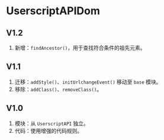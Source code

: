 # UserscriptAPIDom

## V1.2

1. 新增：`findAncestor()`，用于查找符合条件的祖先元素。

## V1.1

1. 迁移：`addStyle()`、`initUrlchangeEvent()` 移动至 `base` 模块。
2. 移除：`addClass()`、`removeClass()`。

## V1.0

1. 模块：从 `UserscriptAPI` 独立。
2. 代码：使用增强的代码规则。
